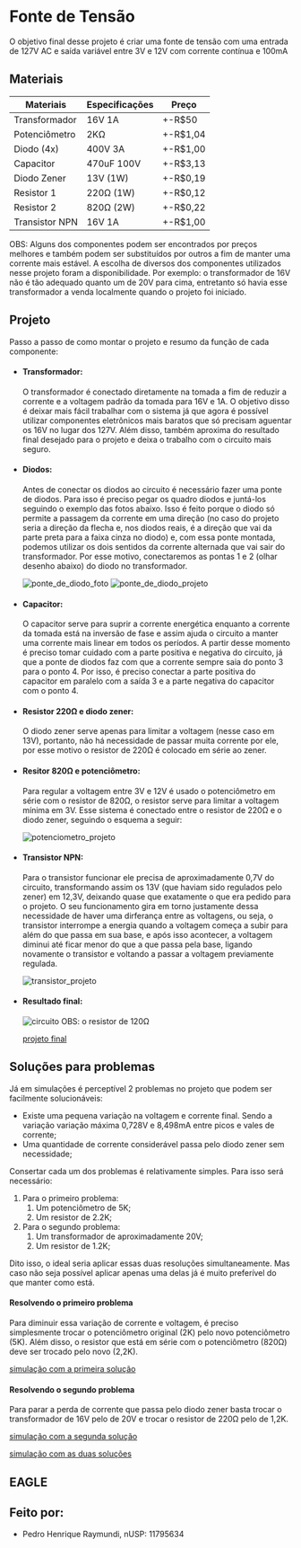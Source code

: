 # Fonte de Tensão
O objetivo final desse projeto é criar uma fonte de tensão com uma entrada de 127V AC 
e saída variável entre 3V e 12V com corrente contínua e 100mA

## Materiais
Materiais|Especificações|Preço
---------|--------------|-----
Transformador|16V 1A|+-R$50
Potenciômetro|2KΩ|+-R$1,04
Diodo (4x)|400V 3A|+-R$1,00
Capacitor|470uF 100V|+-R$3,13
Diodo Zener|13V (1W)|+-R$0,19
Resistor 1|220Ω (1W)|+-R$0,12
Resistor 2|820Ω (2W)|+-R$0,22
Transistor NPN|16V 1A|+-R$1,00

OBS: Alguns dos componentes podem ser encontrados por preços melhores e também podem ser substituídos por outros a fim de manter uma corrente mais estável. A escolha de diversos dos componentes utilizados nesse projeto foram a disponibilidade. Por exemplo: o transformador de 16V não é tão adequado quanto um de 20V para cima, entretanto só havia esse transformador a venda localmente quando o projeto foi iniciado.

## Projeto
Passo a passo de como montar o projeto e resumo da função de cada componente:
* #### Transformador:
    O transformador é conectado diretamente na tomada a fim de reduzir a corrente e a voltagem padrão da tomada para 16V e 1A. O objetivo disso é deixar mais fácil trabalhar com o sistema já que agora é possível utilizar componentes eletrônicos mais baratos que só precisam aguentar os 16V no lugar dos 127V. Além disso, também aproxima do resultado final desejado para o projeto e deixa o trabalho com o circuito mais seguro.
* #### Diodos:
    Antes de conectar os diodos ao circuito é necessário fazer uma ponte de diodos. Para isso é preciso pegar os quadro diodos e juntá-los seguindo o exemplo das fotos abaixo. Isso é feito porque o diodo só permite a passagem da corrente em uma direção (no caso do projeto seria a direção da flecha e, nos diodos reais, é a direção que vai da parte preta para a faixa cinza no diodo) e, com essa ponte montada, podemos utilizar os dois sentidos da corrente alternada que vai sair do transformador. Por esse motivo, conectaremos as pontas 1 e 2 (olhar desenho abaixo) do diodo no transformador.

    ![ponte_de_diodo_foto](/Imagens/diodos_foto.png)   ![ponte_de_diodo_projeto](/Imagens/diodos.png)
* #### Capacitor:
    O capacitor serve para suprir a corrente energética enquanto a corrente da tomada está na inversão de fase e assim ajuda o circuito a manter uma corrente mais linear em todos os períodos. A partir desse momento é preciso tomar cuidado com a parte positiva e negativa do circuito, já que a ponte de diodos faz com que a corrente sempre saia do ponto 3 para o ponto 4. Por isso, é preciso conectar a parte positiva do capacitor em paralelo com a saída 3 e a parte negativa do capacitor com o ponto 4.
* #### Resistor 220Ω e diodo zener:
    O diodo zener serve apenas para limitar a voltagem (nesse caso em 13V), portanto, não há necessidade de passar muita corrente por ele, por esse motivo o resistor de 220Ω é colocado em série ao zener.
* #### Resitor 820Ω e potenciômetro:
    Para regular a voltagem entre 3V e 12V é usado o potenciômetro em série com o resistor de 820Ω, o resistor serve para limitar a voltagem mínima em 3V. Esse sistema é conectado entre o resistor de 220Ω e o diodo zener, seguindo o esquema a seguir:

    ![potenciometro_projeto](/Imagens/potenciometro.png)
* #### Transistor NPN:
    Para o transistor funcionar ele precisa de aproximadamente 0,7V do circuito, transformando assim os 13V (que haviam sido regulados pelo zener) em 12,3V, deixando quase que exatamente o que era pedido para o projeto. O seu funcionamento gira em torno justamente dessa necessidade de haver uma dirferança entre as voltagens, ou seja, o transistor interrompe a energia quando a voltagem começa a subir para além do que passa em sua base, e após isso acontecer, a voltagem diminui até ficar menor do que a que passa pela base, ligando novamente o transistor e voltando a passar a voltagem previamente regulada.

    ![transistor_projeto](/Imagens/transistor.png)

* #### Resultado final:
    ![circuito](/Imagens/Circuito.png)
    OBS: o resistor de 120Ω 
    
    [projeto final](http://tinyurl.com/ycepgu2t)

## Soluções para problemas
Já em simulações é perceptível 2 problemas no projeto que podem ser facilmente solucionáveis:
* Existe uma pequena variação na voltagem e corrente final. Sendo a variação variação máxima 0,728V e 8,498mA entre picos e vales de corrente;
* Uma quantidade de corrente considerável passa pelo diodo zener sem necessidade;

Consertar cada um dos problemas é relativamente simples. Para isso será necessário:
1. Para o primeiro problema:
    1. Um potenciômetro de 5K;
    2. Um resistor de 2.2K;
2. Para o segundo problema:
    1. Um transformador de aproximadamente 20V;
    2. Um resistor de 1.2K;

Dito isso, o ideal seria aplicar essas duas resoluções simultaneamente. Mas caso não seja possível aplicar apenas uma delas já é muito preferível do que manter como está.

#### Resolvendo o primeiro problema
Para diminuir essa variação de corrente e voltagem, é preciso simplesmente trocar o potenciômetro original (2K) pelo novo potenciômetro (5K). Além disso, o resistor que está em série com o potenciômetro (820Ω) deve ser trocado pelo novo (2,2K).

[simulação com a primeira solução](http://tinyurl.com/ybjmejnk)

#### Resolvendo o segundo problema
Para parar a perda de corrente que passa pelo diodo zener basta trocar o transformador de 16V pelo de 20V e trocar o resistor de 220Ω pelo de 1,2K.

[simulação com a segunda solução](http://tinyurl.com/ydgm5fts)

[simulação com as duas soluções](http://tinyurl.com/ycnncrfg)

## EAGLE

## Feito por:
* Pedro Henrique Raymundi, nUSP: 11795634
